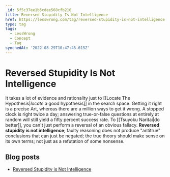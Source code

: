 ```yaml
---
_id: 5f5c37ee1b5cdee568cfb210
title: Reversed Stupidity Is Not Intelligence
href: https://lesswrong.com/tag/reversed-stupidity-is-not-intelligence
type: tag
tags:
  - LessWrong
  - Concept
  - Tag
synchedAt: '2022-08-29T10:47:45.615Z'
---
```

# Reversed Stupidity Is Not Intelligence

It takes a lot of evidence and rationality just to [[Locate The Hypothesis|*locate* a good hypothesis]] in the search space. Getting it right is a precise Art, whereas there are a million ways to get it wrong. A stopped clock is right twice a day; answering true-or-false questions at entirely at random will still yield a fifty percent success rate. To [[Tsuyoku Naritai|do better]], you can't just perform a reversal of an obvious fallacy. **Reversed stupidity is not intelligence**; faulty reasoning does not produce "antitrue" conclusions that can just be negated; the true theory should make sense on its own terms; not just as a refutation of some nonsense.

## Blog posts

- [Reversed Stupidity is Not Intelligence](http://lesswrong.com/lw/lw/reversed_stupidity_is_not_intelligence/)
